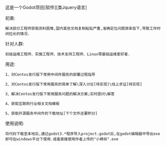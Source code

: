 这是一个Godot项目[软件][类Jquery语言]

  初衷:
  
    解决部分工程师获取资料困难,国内某些文档复制粘贴严重,准确定位问题效率低下,导致工作时间拉长的情况.
    
  针对人群:
  
    初级运维工程师、实施工程师、技术支持工程师、Linux零基础运维爱好者.
    
  用途:
  
    1、对Centos发行版下常用中间件服务的部署过程指导
    
    2、对Centos发行版下常用服务的简单了解\深入讨论[待实现]\线上求证[待实现]
    
    3、解决Centos发行版下常用服务问题的解决方案;实时提问\解答
    
    4、获取互联网行业相关文档模板
    
    5、获取开源服务中间件的下载地址[下个文件还要积分]




使用说明:

    将代码下载至本地后,通过godot3.*程序导入project.godot后,在godot编辑器中导出exe即可在windows平台下使用.或者直接使用作者上传的"小棉袄".exe
